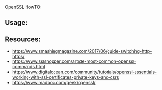 OpenSSL HowTO:

## Usage:


## Resources:

- https://www.smashingmagazine.com/2017/06/guide-switching-http-https/
- https://www.sslshopper.com/article-most-common-openssl-commands.html
- https://www.digitalocean.com/community/tutorials/openssl-essentials-working-with-ssl-certificates-private-keys-and-csrs
- https://www.madboa.com/geek/openssl/

